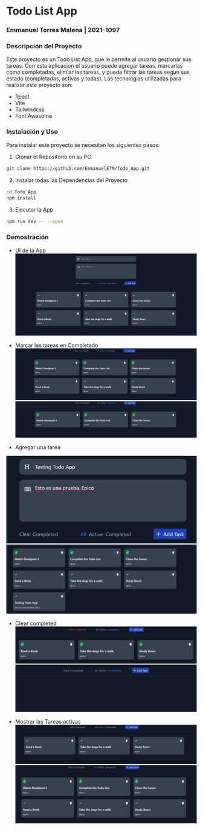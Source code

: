 # Todo List App
### Emmanuel Torres Malena | 2021-1097


### Descripción del Proyecto

Este proyecto es un Todo List App, que le permite al usuario gestionar sus tareas. Con esta aplicacion el usuario puede agregar tareas, marcarlas como completadas, elimiar las tareas, y puede filtrar las tareas segun sus estado (completadas, activas y todas). Las tecnologias utilizadas para realizar este proyecto son: 

- React
- Vite
- Tailwindcss
- Font Awesome

### Instalación y Uso

Para instalar este proyecto se necesitan los siguientes pasos:

1. Clonar el Repositorio en su PC
```bash
git clone https://github.com/EmmanuelETM/Todo_App.git
```

2. Instalar todas las Dependencias del Proyecto
```bash
cd Todo_App
npm install 
```

3. Ejecutar la App
```bash
npm run dev -- --open
```

### Demostración

- UI de la App
![image1](./images/Screenshot%202024-07-28%20134218.png)

- Marcar las tareas en Completado
![image2](./images/Screenshot%202024-07-28%20134319.png)
![image3](./images/Screenshot%202024-07-28%20134327.png)

- Agregar una tarea

![image4](./images/Screenshot%202024-07-28%20134358.png)
![image5](./images/Screenshot%202024-07-28%20134411.png)

- Clear completed
![image7](./images/Screenshot%202024-07-28%20134533.png)
![image8](./images/Screenshot%202024-07-28%20134538.png)

- Mostrar las Tareas activas
![image9](./images/Screenshot%202024-07-28%20141042.png)
![image10](./images/Screenshot%202024-07-28%20141048.png)
